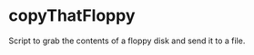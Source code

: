 copyThatFloppy
==============

Script to grab the contents of a floppy disk and send it to a file. 
